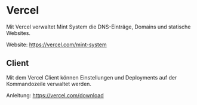 # Vercel
Mit Vercel verwaltet Mint System die DNS-Einträge, Domains und statische Websites.

Website: https://vercel.com/mint-system

## Client

Mit dem Vercel Client können Einstellungen und Deployments auf der Kommandozeile verwaltet werden.

Anleitung: https://vercel.com/download